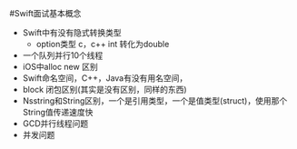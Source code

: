 #Swift面试基本概念

- Swift中有没有隐式转换类型 
  - option类型 c，c++ int 转化为double
- 一个队列并行10个线程
- iOS中alloc new 区别
- Swift命名空间，C++，Java有没有用名空间，
- block 闭包区别(其实是没有区别，同样的东西)
- Nsstring和String区别，一个是引用类型，一个是值类型(struct)，使用那个String值传递速度快
- GCD并行线程问题
- 并发问题

